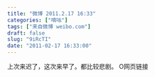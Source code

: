 ```yaml
---
title: "微博 2011.2.17 16:33"
categories: ["嘀咕"]
tags: ["来自微博 weibo.com"]
draft: false
slug: "9iRcTI"
date: "2011-02-17 16:33:00"
---
```


<p>上次来迟了，这次来早了。都比较悲剧。 O网页链接 ​​​​</p>
